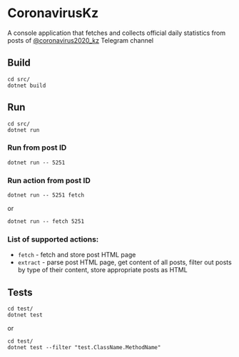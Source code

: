 # CoronavirusKz

A console application that fetches and collects official daily statistics from posts of [@coronavirus2020_kz](https://t.me/s/coronavirus2020_kz) Telegram channel

## Build

```
cd src/
dotnet build
```

## Run

```
cd src/
dotnet run
```

### Run from post ID

```
dotnet run -- 5251
```

### Run action from post ID

```
dotnet run -- 5251 fetch
```
or
```
dotnet run -- fetch 5251
```

### List of supported actions:

- `fetch` - fetch and store post HTML page
- `extract` - parse post HTML page, get content of all posts, filter out posts by type of their content, store appropriate posts as HTML

## Tests

```
cd test/
dotnet test
```
or
```
cd test/
dotnet test --filter "test.ClassName.MethodName"
```
